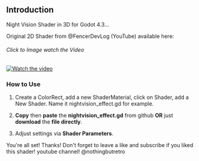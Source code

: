 ## Introduction

Night Vision Shader in 3D for Godot 4.3...

Original 2D Shader from @FencerDevLog (YouTube) available here:
###### Click to Image watch the Video
[![Watch the video](https://github.com/mikecabral/Godot_4/blob/main/NightVision_Shader_3D/thumbnail.png)](https://www.youtube.com/watch?v=uFyfZBBPltM)


### How to Use

1. Create a ColorRect, add a new ShaderMaterial, click on Shader, add a New Shader. Name it nightvision_effect.gd for example.

2. **Copy** then **paste** the **nightvision_effect.gd** from github **OR** just **download** the **file directly**.

3. Adjust settings via **Shader Parameters**.

You're all set! Thanks!
Don't forget to leave a like and subscribe if you liked this shader!
youtube channel! @nothingbutretro